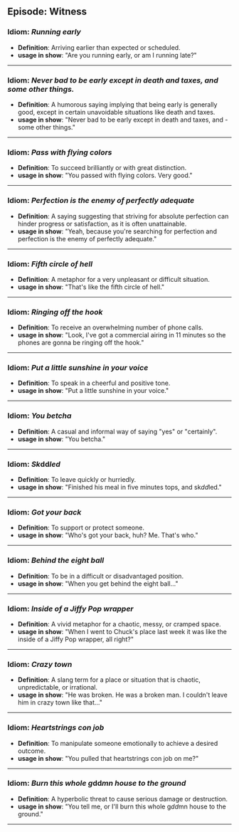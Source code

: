 ## Episode: Witness

### Idiom: *Running early*
- **Definition**: Arriving earlier than expected or scheduled.
- **usage in show**: "Are you running early, or am I running late?"
---

### Idiom: *Never bad to be early except in death and taxes, and some other things.*
- **Definition**: A humorous saying implying that being early is generally good, except in certain unavoidable situations like death and taxes.
- **usage in show**: "Never bad to be early except in death and taxes, and - some other things."
---

### Idiom: *Pass with flying colors*
- **Definition**: To succeed brilliantly or with great distinction.
- **usage in show**: "You passed with flying colors. Very good."
---

### Idiom: *Perfection is the enemy of perfectly adequate*
- **Definition**:  A saying suggesting that striving for absolute perfection can hinder progress or satisfaction, as it is often unattainable.
- **usage in show**: "Yeah, because you're searching for perfection and perfection is the enemy of perfectly adequate."
---

### Idiom: *Fifth circle of hell*
- **Definition**: A metaphor for a very unpleasant or difficult situation.
- **usage in show**: "That's like the fifth circle of hell."
---

### Idiom: *Ringing off the hook*
- **Definition**: To receive an overwhelming number of phone calls.
- **usage in show**: "Look, I've got a commercial airing in 11 minutes so the phones are gonna be ringing off the hook."
---

### Idiom: *Put a little sunshine in your voice*
- **Definition**: To speak in a cheerful and positive tone.
- **usage in show**: "Put a little sunshine in your voice."
---

### Idiom: *You betcha*
- **Definition**: A casual and informal way of saying "yes" or "certainly".
- **usage in show**: "You betcha."
---

### Idiom: *Sk*dd*led*
- **Definition**: To leave quickly or hurriedly.
- **usage in show**: "Finished his meal in five minutes tops, and sk*dd*led."
---

### Idiom: *Got your back*
- **Definition**: To support or protect someone.
- **usage in show**: "Who's got your back, huh? Me. That's who."
---

### Idiom: *Behind the eight ball*
- **Definition**: To be in a difficult or disadvantaged position.
- **usage in show**: "When you get behind the eight ball..."
---

### Idiom: *Inside of a Jiffy Pop wrapper*
- **Definition**: A vivid metaphor for a chaotic, messy, or cramped space.
- **usage in show**: "When I went to Chuck's place last week it was like the inside of a Jiffy Pop wrapper, all right?"
---

### Idiom: *Crazy town*
- **Definition**: A slang term for a place or situation that is chaotic, unpredictable, or irrational.
- **usage in show**: "He was broken. He was a broken man. I couldn't leave him in crazy town like that..."
---

### Idiom: *Heartstrings con job*
- **Definition**: To manipulate someone emotionally to achieve a desired outcome.
- **usage in show**: "You pulled that heartstrings con job on me?"
---

### Idiom: *Burn this whole g*dd*mn house to the ground*
- **Definition**: A hyperbolic threat to cause serious damage or destruction.
- **usage in show**: "You tell me, or I'll burn this whole g*dd*mn house to the ground."
--- 

